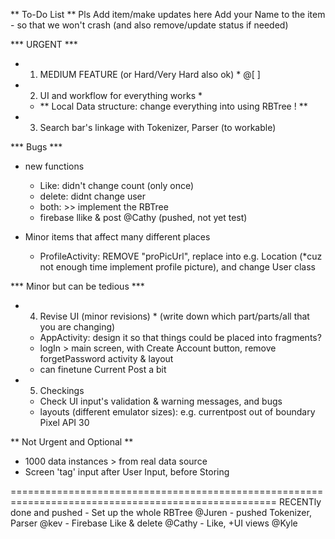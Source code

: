 ** To-Do List **
Pls Add item/make updates here 
Add your Name to the item - so that we won't crash (and also remove/update status if needed)

*** URGENT ***
* 1. MEDIUM FEATURE (or Hard/Very Hard also ok) *                       @[  ]

* 2. UI and workflow for everything works *
    - ** Local Data structure: change everything into using RBTree ! **

* 3. Search bar's linkage with Tokenizer, Parser (to workable)


*** Bugs ***

* new functions
    - Like: didn't change count (only once)
    - delete: didnt change user
    - both: >> implement the RBTree
    - firebase llike & post                         @Cathy (pushed, not yet test)


* Minor items that affect many different places 
    - ProfileActivity: REMOVE "proPicUrl", replace into e.g. Location (*cuz not enough time implement profile picture), and change User class


*** Minor but can be tedious ***

* 4. Revise UI (minor revisions) * (write down which part/parts/all that you are changing)
    - AppActivity: design it so that things could be placed into fragments?
    - logIn > main screen, with Create Account button, remove forgetPassword activity & layout
    - can finetune Current Post a bit
    
* 5. Checkings
    - Check UI input's validation & warning messages, and bugs
    - layouts (different emulator sizes): e.g. currentpost out of boundary Pixel API 30  
   
    

** Not Urgent and Optional **
* 1000 data instances > from real data source
* Screen 'tag' input after User Input, before Storing 


====================================================================================================
RECENTly done and pushed
    - Set up the whole RBTree  @Juren
    - pushed Tokenizer, Parser  @kev
    - Firebase Like & delete @Cathy
    - Like, +UI views @Kyle
